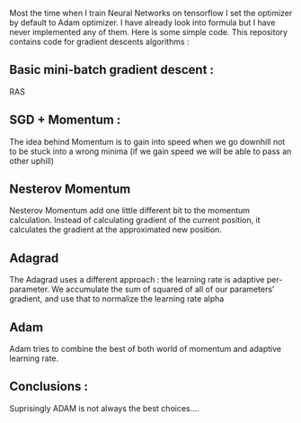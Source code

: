 Most the time when I train Neural Networks on tensorflow I set the optimizer by default to Adam optimizer. I have already look into formula but I have never implemented any of them. Here is some simple code. This repository contains code for gradient descents algorithms : 

## Basic mini-batch gradient descent :
RAS

## SGD + Momentum :
The idea behind Momentum is to gain into speed when we go downhill not to be stuck into a wrong minima (if we gain speed we will be able to pass an other uphill) 



## Nesterov Momentum
 Nesterov Momentum add one little different bit to the momentum calculation. Instead of calculating gradient of the current position, it calculates the gradient at the approximated new position.




## Adagrad
The Adagrad uses a different approach : the learning rate is adaptive per-parameter. We accumulate the sum of squared of all of our parameters’ gradient, and use that to normalize the learning rate alpha



## Adam
Adam tries to combine the best of both world of momentum and adaptive learning rate.



## Conclusions :
Suprisingly ADAM is not always the best choices.... 
